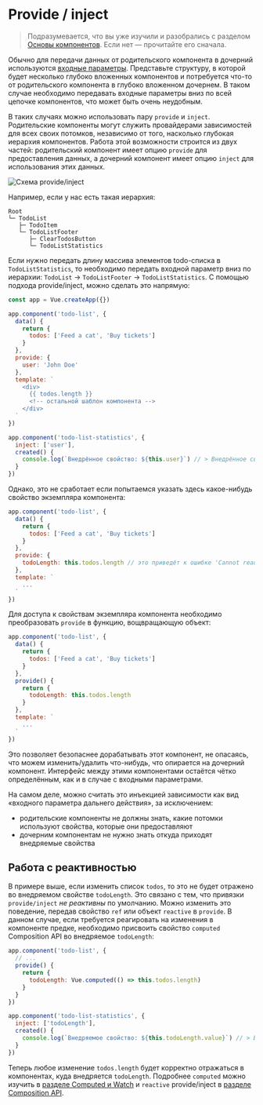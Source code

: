 # Provide / inject

> Подразумевается, что вы уже изучили и разобрались с разделом [Основы компонентов](component-basics.md). Если нет — прочитайте его сначала.

Обычно для передачи данных от родительского компонента в дочерний используются [входные параметры](component-props.md). Представьте структуру, в которой будет несколько глубоко вложенных компонентов и потребуется что-то от родительского компонента в глубоко вложенном дочернем. В таком случае необходимо передавать входные параметры вниз по всей цепочке компонентов, что может быть очень неудобным.

В таких случаях можно использовать пару `provide` и `inject`. Родительские компоненты могут служить провайдерами зависимостей для всех своих потомков, независимо от того, насколько глубокая иерархия компонентов. Работа этой возможности строится из двух частей: родительский компонент имеет опцию `provide` для предоставления данных, а дочерний компонент имеет опцию `inject` для использования этих данных.

![Схема provide/inject](/images/components_provide.png)

Например, если у нас есть такая иерархия:

```
Root
└─ TodoList
   ├─ TodoItem
   └─ TodoListFooter
      ├─ ClearTodosButton
      └─ TodoListStatistics
```

Если нужно передать длину массива элементов todo-списка в `TodoListStatistics`, то необходимо передать входной параметр вниз по иерархии: `TodoList` -> `TodoListFooter` -> `TodoListStatistics`. С помощью подхода provide/inject, можно сделать это напрямую:

```js
const app = Vue.createApp({})

app.component('todo-list', {
  data() {
    return {
      todos: ['Feed a cat', 'Buy tickets']
    }
  },
  provide: {
    user: 'John Doe'
  },
  template: `
    <div>
      {{ todos.length }}
      <!-- остальной шаблон компонента -->
    </div>
  `
})

app.component('todo-list-statistics', {
  inject: ['user'],
  created() {
    console.log(`Внедрённое свойство: ${this.user}`) // > Внедрённое свойство: John Doe
  }
})
```

Однако, это не сработает если попытаемся указать здесь какое-нибудь свойство экземпляра компонента:

```js
app.component('todo-list', {
  data() {
    return {
      todos: ['Feed a cat', 'Buy tickets']
    }
  },
  provide: {
    todoLength: this.todos.length // это приведёт к ошибке 'Cannot read property 'length' of undefined`
  },
  template: `
    ...
  `
})
```

Для доступа к свойствам экземпляра компонента необходимо преобразовать `provide` в функцию, вощвращающую объект:

```js
app.component('todo-list', {
  data() {
    return {
      todos: ['Feed a cat', 'Buy tickets']
    }
  },
  provide() {
    return {
      todoLength: this.todos.length
    }
  },
  template: `
    ...
  `
})
```

Это позволяет безопаснее дорабатывать этот компонент, не опасаясь, что можем изменить/удалить что-нибудь, что опирается на дочерний компонент. Интерфейс между этими компонентами остаётся чётко определённым, как и в случае с входными параметрами.

На самом деле, можно считать это инъекцией зависимости как вид «входного параметра дальнего действия», за исключением:

- родительские компоненты не должны знать, какие потомки используют свойства, которые они предоставляют
- дочерним компонентам не нужно знать откуда приходят внедряемые свойства

## Работа с реактивностью

В примере выше, если изменить список `todos`, то это не будет отражено во внедряемом свойстве `todoLength`. Это связано с тем, что привязки `provide/inject` _не реактивны_ по умолчанию. Можно изменить это поведение, передав свойство `ref` или объект `reactive` в `provide`. В данном случае, если требуется реагировать на изменения в компоненте предке, необходимо присвоить свойство `computed`  Composition API во внедряемое `todoLength`:

```js
app.component('todo-list', {
  // ...
  provide() {
    return {
      todoLength: Vue.computed(() => this.todos.length)
    }
  }
})

app.component('todo-list-statistics', {
  inject: ['todoLength'],
  created() {
    console.log(`Внедряемое свойство: ${this.todoLength.value}`) // > Внедряемое свойство: 5
  }
})
```

Теперь любое изменение `todos.length` будет корректно отражаться в компонентах, куда внедряется `todoLength`. Подробнее `computed` можно изучить в [разделе Computed и Watch](reactivity-computed-watchers.md#computed-values) и `reactive` provide/inject в [разделе Composition API](composition-api-provide-inject.md#reactivity).
